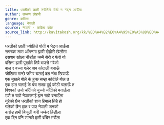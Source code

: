 ```yaml
---
title: धरतीको छाती ज्योतिले पोती म भेट्न आउँला
author: लक्ष्मण लोहनी
genre: कविता
language: नेपाली
source: नेपाली - कविता कोश
source_link: http://kavitakosh.org/kk/%E0%A4%B2%E0%A4%95%E0%A5%8D%E0%A4%B7%E0%A5%8D%E0%A4%AE%E0%A4%A3_%E0%A4%B2%E0%A5%8B%E0%A4%B9%E0%A4%A8%E0%A5%80
---
```


धरतीको छाती ज्योतिले पोती म भेट्न आउँला  
सगरका तारा आँगनमा झारी दोहोरी खेलौंला  
दसशय खोला नौडाँडा जम्मै सेरो र फेरो यो  
पसिना झारी पूर्खाले तिम्रै बाउसे गरेको  
बाल र बच्चा गलेर अब कोदाली बनाऊँ  
जोशिला मान्छे जाँगर चलाई दश नंग्रा खियाऊँ  
एक मुखले बोले के हुन्छ सम्झ कोटीले बोल त  
एक हात चलाई के बन्न सक्छ दुई कोटी चलाऊँ त  
विश्वको उचो चाँदीको चुच्चो चाँदीको बनाउँला  
उसै त राम्रो नेपाललाई झन राम्रो बनाउँला  
नुहेको छैन धरतीको शान हिमाल तिम्रै हो  
गलेको छैन हात र पाउ नेपाली जनको  
करोड हामी बिजुली बनी चम्केर हिडौंला  
एक दिन पनि सानले हामी बाँचेर मरौंला

